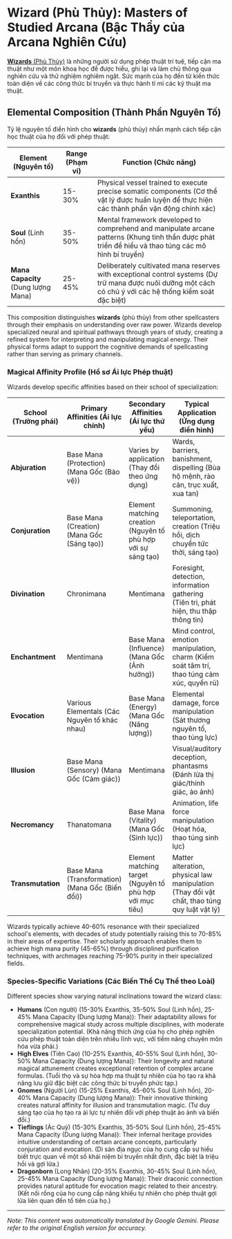 # **Wizard** (Phù Thủy): Masters of Studied Arcana (Bậc Thầy của Arcana Nghiên Cứu)

[**Wizards** (Phù Thủy)](/codex/Classes/Wizard/Wizard.md) là những người sử dụng phép thuật trí tuệ, tiếp cận ma thuật như một môn khoa học để được hiểu, ghi lại và làm chủ thông qua nghiên cứu và thử nghiệm nghiêm ngặt. Sức mạnh của họ đến từ kiến ​​thức toàn diện về các công thức bí truyền và thực hành tỉ mỉ các kỹ thuật ma thuật.

## Elemental Composition (Thành Phần Nguyên Tố)

Tỷ lệ nguyên tố điển hình cho **wizards** (phù thủy) nhấn mạnh cách tiếp cận học thuật của họ đối với phép thuật:

| Element (Nguyên tố) | Range (Phạm vi) | Function (Chức năng) |
|---------|------------|----------|
| **Exanthis** | 15-30% | Physical vessel trained to execute precise somatic components (Cơ thể vật lý được huấn luyện để thực hiện các thành phần vận động chính xác) |
| **Soul** (Linh hồn) | 35-50% | Mental framework developed to comprehend and manipulate arcane patterns (Khung tinh thần được phát triển để hiểu và thao túng các mô hình bí truyền) |
| **Mana Capacity** (Dung lượng Mana) | 25-45% | Deliberately cultivated mana reserves with exceptional control systems (Dự trữ mana được nuôi dưỡng một cách có chủ ý với các hệ thống kiểm soát đặc biệt) |

This composition distinguishes **wizards** (phù thủy) from other spellcasters through their emphasis on understanding over raw power. Wizards develop specialized neural and spiritual pathways through years of study, creating a refined system for interpreting and manipulating magical energy. Their physical forms adapt to support the cognitive demands of spellcasting rather than serving as primary channels.

### Magical Affinity Profile (Hồ sơ Ái lực Phép thuật)

Wizards develop specific affinities based on their school of specialization:

| School (Trường phái) | Primary Affinities (Ái lực chính) | Secondary Affinities (Ái lực thứ yếu) | Typical Application (Ứng dụng điển hình) |
|--------------|-------------------|---------------------|---------------------|
| **Abjuration** | Base Mana (Protection) (Mana Gốc (Bảo vệ)) | Varies by application (Thay đổi theo ứng dụng) | Wards, barriers, banishment, dispelling (Bùa hộ mệnh, rào cản, trục xuất, xua tan) |
| **Conjuration** | Base Mana (Creation) (Mana Gốc (Sáng tạo)) | Element matching creation (Nguyên tố phù hợp với sự sáng tạo) | Summoning, teleportation, creation (Triệu hồi, dịch chuyển tức thời, sáng tạo) |
| **Divination** | Chronimana | Mentimana | Foresight, detection, information gathering (Tiên tri, phát hiện, thu thập thông tin) |
| **Enchantment** | Mentimana | Base Mana (Influence) (Mana Gốc (Ảnh hưởng)) | Mind control, emotion manipulation, charm (Kiểm soát tâm trí, thao túng cảm xúc, quyến rũ) |
| **Evocation** | Various Elementals (Các Nguyên tố khác nhau) | Base Mana (Energy) (Mana Gốc (Năng lượng)) | Elemental damage, force manipulation (Sát thương nguyên tố, thao túng lực) |
| **Illusion** | Base Mana (Sensory) (Mana Gốc (Cảm giác)) | Mentimana | Visual/auditory deception, phantasms (Đánh lừa thị giác/thính giác, ảo ảnh) |
| **Necromancy** | Thanatomana | Base Mana (Vitality) (Mana Gốc (Sinh lực)) | Animation, life force manipulation (Hoạt hóa, thao túng sinh lực) |
| **Transmutation** | Base Mana (Transformation) (Mana Gốc (Biến đổi)) | Element matching target (Nguyên tố phù hợp với mục tiêu) | Matter alteration, physical law manipulation (Thay đổi vật chất, thao túng quy luật vật lý) |

Wizards typically achieve 40-60% resonance with their specialized school's elements, with decades of study potentially raising this to 70-85% in their areas of expertise. Their scholarly approach enables them to achieve high mana purity (45-65%) through disciplined purification techniques, with archmages reaching 75-90% purity in their specialized fields.

### Species-Specific Variations (Các Biến Thể Cụ Thể theo Loài)

Different species show varying natural inclinations toward the wizard class:

- **Humans** (Con người) (15-30% Exanthis, 35-50% Soul (Linh hồn), 25-45% Mana Capacity (Dung lượng Mana)): Their adaptability allows for comprehensive magical study across multiple disciplines, with moderate specialization potential. (Khả năng thích ứng của họ cho phép nghiên cứu phép thuật toàn diện trên nhiều lĩnh vực, với tiềm năng chuyên môn hóa vừa phải.)
- **High Elves** (Tiên Cao) (10-25% Exanthis, 40-55% Soul (Linh hồn), 30-50% Mana Capacity (Dung lượng Mana)): Their longevity and natural magical attunement creates exceptional retention of complex arcane formulas. (Tuổi thọ và sự hòa hợp ma thuật tự nhiên của họ tạo ra khả năng lưu giữ đặc biệt các công thức bí truyền phức tạp.)
- **Gnomes** (Người Lùn) (15-25% Exanthis, 45-60% Soul (Linh hồn), 20-40% Mana Capacity (Dung lượng Mana)): Their innovative thinking creates natural affinity for illusion and transmutation magic. (Tư duy sáng tạo của họ tạo ra ái lực tự nhiên đối với phép thuật ảo ảnh và biến đổi.)
- **Tieflings** (Ác Quỷ) (15-30% Exanthis, 35-50% Soul (Linh hồn), 25-45% Mana Capacity (Dung lượng Mana)): Their infernal heritage provides intuitive understanding of certain arcane concepts, particularly conjuration and evocation. (Di sản địa ngục của họ cung cấp sự hiểu biết trực quan về một số khái niệm bí truyền nhất định, đặc biệt là triệu hồi và gợi lửa.)
- **Dragonborn** (Long Nhân) (20-35% Exanthis, 30-45% Soul (Linh hồn), 25-45% Mana Capacity (Dung lượng Mana)): Their draconic connection provides natural aptitude for evocation magic related to their ancestry. (Kết nối rồng của họ cung cấp năng khiếu tự nhiên cho phép thuật gợi lửa liên quan đến tổ tiên của họ.)


---
_Note: This content was automatically translated by Google Gemini. Please refer to the original English version for accuracy._